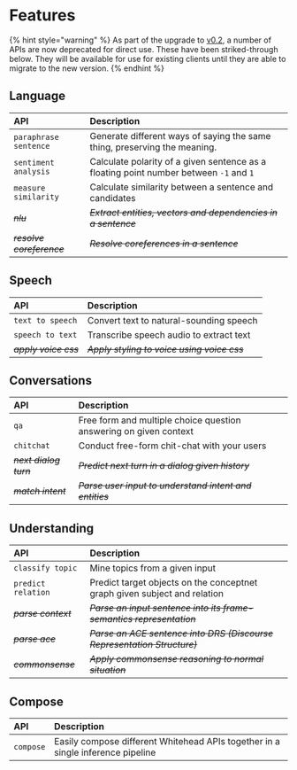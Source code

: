 # Features

{% hint style="warning" %}
As part of the upgrade to [v0.2](https://docs.whitehead.ai/v/v0.2-preview), a number of APIs are now deprecated for direct use. These have been striked-through below. They will be available for use for existing clients until they are able to migrate to the new version.
{% endhint %}

## Language

| API | Description |
| :--- | :--- |
| `paraphrase sentence` | Generate different ways of saying the same thing, preserving the meaning. |
| `sentiment analysis` | Calculate polarity of a given sentence as a floating point number between `-1` and `1` |
| `measure similarity` | Calculate similarity between a sentence and candidates |
| ~~_nlu_~~ | ~~_Extract entities, vectors and dependencies in a sentence_~~ |
| ~~_resolve coreference_~~ | ~~_Resolve coreferences in a sentence_~~ |

## Speech

| API | Description |
| :--- | :--- |
| `text to speech` | Convert text to natural-sounding speech |
| `speech to text` | Transcribe speech audio to extract text |
| ~~_apply voice css_~~ | ~~_Apply styling to voice using voice css_~~ |

## Conversations

| API | Description |
| :--- | :--- |
| `qa` | Free form and multiple choice question answering on given context |
| `chitchat` | Conduct free-form chit-chat with your users |
| ~~_next dialog turn_~~ | ~~_Predict next turn in a dialog given history_~~ |
| ~~_match intent_~~ | ~~_Parse user input to understand intent and entities_~~ |

## Understanding

| API | Description |
| :--- | :--- |
| `classify topic` | Mine topics from a given input |
| `predict relation` | Predict target objects on the conceptnet graph given subject and relation |
| ~~_parse context_~~ | ~~_Parse an input sentence into its frame-semantics representation_~~ |
| ~~_parse ace_~~ | ~~_Parse an ACE sentence into DRS \(Discourse Representation Structure\)_~~ |
| ~~_commonsense_~~ | ~~_Apply commonsense reasoning to normal situation_~~ |

## Compose

| API | Description |
| :--- | :--- |
| `compose` | Easily compose different Whitehead APIs together in a single inference pipeline |



